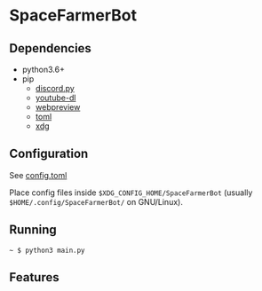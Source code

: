 # SpaceFarmerBot

## Dependencies
 - python3.6+
 - pip
   - [discord.py](https://github.com/Rapptz/discord.py)
   - [youtube-dl](https://github.com/rg3/youtube-dl)
   - [webpreview](https://github.com/ludbek/webpreview)
   - [toml](https://github.com/uiri/toml)
   - [xdg](https://github.com/srstevenson/xdg)

## Configuration
See [config.toml](https://github.com/Tusk98/SpaceFarmerBot/blob/master/config/config.toml)

Place config files inside `$XDG_CONFIG_HOME/SpaceFarmerBot` (usually `$HOME/.config/SpaceFarmerBot/` on GNU/Linux).

## Running
```
~ $ python3 main.py
```

## Features

